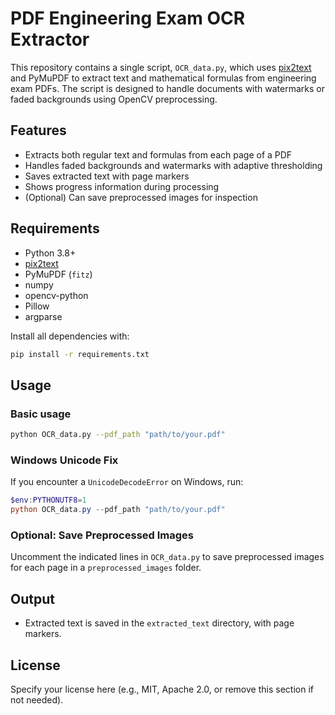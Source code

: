 # PDF Engineering Exam OCR Extractor

This repository contains a single script, `OCR_data.py`, which uses [pix2text](https://github.com/breezedeus/pix2text) and PyMuPDF to extract text and mathematical formulas from engineering exam PDFs. The script is designed to handle documents with watermarks or faded backgrounds using OpenCV preprocessing.

## Features
- Extracts both regular text and formulas from each page of a PDF
- Handles faded backgrounds and watermarks with adaptive thresholding
- Saves extracted text with page markers
- Shows progress information during processing
- (Optional) Can save preprocessed images for inspection

## Requirements
- Python 3.8+
- [pix2text](https://github.com/breezedeus/pix2text)
- PyMuPDF (`fitz`)
- numpy
- opencv-python
- Pillow
- argparse

Install all dependencies with:
```bash
pip install -r requirements.txt
```

## Usage

### Basic usage
```bash
python OCR_data.py --pdf_path "path/to/your.pdf"
```

### Windows Unicode Fix
If you encounter a `UnicodeDecodeError` on Windows, run:
```powershell
$env:PYTHONUTF8=1
python OCR_data.py --pdf_path "path/to/your.pdf"
```

### Optional: Save Preprocessed Images
Uncomment the indicated lines in `OCR_data.py` to save preprocessed images for each page in a `preprocessed_images` folder.

## Output
- Extracted text is saved in the `extracted_text` directory, with page markers.

## License
Specify your license here (e.g., MIT, Apache 2.0, or remove this section if not needed). 